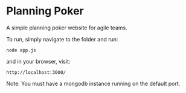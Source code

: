 # Planning Poker

A simple planning poker website for agile teams.

To run, simply navigate to the folder and run:
```
node app.js
```

and in your browser, visit:
```
http://localhost:3000/
```

Note: You must have a mongodb instance running on the default port.
